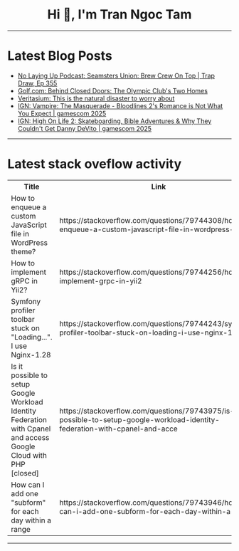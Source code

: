 <h1 align="center">Hi 👋, I'm Tran Ngoc Tam</h1>

---

# Latest Blog Posts 
<!-- BLOG-POST-LIST:START -->
- [No Laying Up Podcast: Seamsters Union: Brew Crew On Top | Trap Draw, Ep 355](https://dev.to/youtube_golf/no-laying-up-podcast-seamsters-union-brew-crew-on-top-trap-draw-ep-355-4002)
- [Golf.com: Behind Closed Doors: The Olympic Club&#39;s Two Homes](https://dev.to/youtube_golf/golfcom-behind-closed-doors-the-olympic-clubs-two-homes-2bo3)
- [Veritasium: This is the natural disaster to worry about](https://dev.to/future_youtube/veritasium-this-is-the-natural-disaster-to-worry-about-49gc)
- [IGN: Vampire: The Masquerade - Bloodlines 2&#39;s Romance is Not What You Expect | gamescom 2025](https://dev.to/gg_news/ign-vampire-the-masquerade-bloodlines-2s-romance-is-not-what-you-expect-gamescom-2025-ak9)
- [IGN: High On Life 2: Skateboarding, Bible Adventures &amp; Why They Couldn&#39;t Get Danny DeVito | gamescom 2025](https://dev.to/gg_news/ign-high-on-life-2-skateboarding-bible-adventures-why-they-couldnt-get-danny-devito--3bmp)
<!-- BLOG-POST-LIST:END -->

---

# Latest stack oveflow activity
<table>
  <tr><th>Title</th><th>Link</th></tr>
  <!-- STACKOVERFLOW:START --><tr><td>How to enqueue a custom JavaScript file in WordPress theme?</td><td>https://stackoverflow.com/questions/79744308/how-to-enqueue-a-custom-javascript-file-in-wordpress-theme</td></tr><tr><td>How to implement gRPC in Yii2?</td><td>https://stackoverflow.com/questions/79744256/how-to-implement-grpc-in-yii2</td></tr><tr><td>Symfony profiler toolbar stuck on &quot;Loading...&quot;. I use Nginx-1.28</td><td>https://stackoverflow.com/questions/79744243/symfony-profiler-toolbar-stuck-on-loading-i-use-nginx-1-28</td></tr><tr><td>Is it possible to setup Google Workload Identity Federation with Cpanel and access Google Cloud with PHP [closed]</td><td>https://stackoverflow.com/questions/79743975/is-it-possible-to-setup-google-workload-identity-federation-with-cpanel-and-acce</td></tr><tr><td>How can I add one &quot;subform&quot; for each day within a range</td><td>https://stackoverflow.com/questions/79743946/how-can-i-add-one-subform-for-each-day-within-a-range</td></tr><!-- STACKOVERFLOW:END -->
</table>

---


